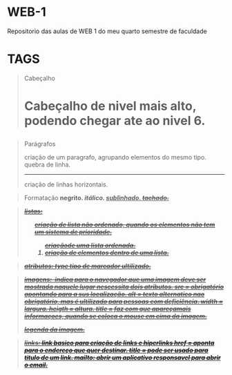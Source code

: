 # WEB-1
Repositorio das aulas de WEB 1 do meu quarto semestre de faculdade

# TAGS
 
> Cabeçalho
    <h1> Cabeçalho de nivel mais alto, podendo chegar ate ao nivel 6.

> Parágrafos
    <p> criação de um paragrafo, agrupando elementos do mesmo tipo.
    <br> quebra de linha.
    <hr> criação de linhas horizontais.

> Formatação 
    <strong> negrito.
    <em> itálico.
    <u> sublinhado.
    <strike> tachado.

> listas:
    <ul> criação de lista não ordenado, quando os elementos não tem um sistema de prioridade.
    <ol> criaçãode uma lista ordenada.
    <li> criação de elementos dentro de uma lista.

> atributos:
    type tipo de marcador ultilizado.

> imagens:
    <img> indica para o navegador que uma imagem deve ser mostrada naquele lugar nescessita dois atributos.
        src = obrigatório apontando para a sus localização.
        alt = texto alternatico nao obrigatório, mas é ultilizado para pessoas com deficiência.
        width = largura.
        heigth = altura.
        title = faz com que apareçamais informaçoes, quando se coloca o mouse em cima da imagem.
    <figcaption> legenda da imagem.

> links:
    <a> link basico para criação de links e hiperlinks
        href = aponta para o endereço que quer destinar.
        title = pode ser usado para titulo de um link.
        mailto: abrir um aplicativo responsavel para abrir o email.
        